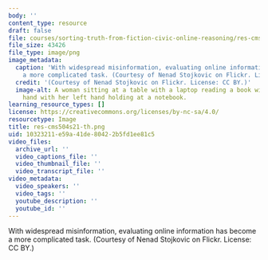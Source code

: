 ```yaml
---
body: ''
content_type: resource
draft: false
file: courses/sorting-truth-from-fiction-civic-online-reasoning/res-cms504s21-th.png
file_size: 43426
file_type: image/png
image_metadata:
  caption: 'With widespread misinformation, evaluating online information has become
    a more complicated task. (Courtesy of Nenad Stojkovic on Flickr. License: CC BY.)'
  credit: '(Courtesy of Nenad Stojkovic on Flickr. License: CC BY.)'
  image-alt: A woman sitting at a table with a laptop reading a book with her right
    hand with her left hand holding at a notebook.
learning_resource_types: []
license: https://creativecommons.org/licenses/by-nc-sa/4.0/
resourcetype: Image
title: res-cms504s21-th.png
uid: 10323211-e59a-41de-8042-2b5fd1ee81c5
video_files:
  archive_url: ''
  video_captions_file: ''
  video_thumbnail_file: ''
  video_transcript_file: ''
video_metadata:
  video_speakers: ''
  video_tags: ''
  youtube_description: ''
  youtube_id: ''
---
```

With widespread misinformation, evaluating online information has become a more complicated task. (Courtesy of Nenad Stojkovic on Flickr. License: CC BY.)